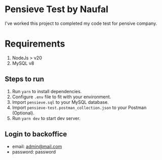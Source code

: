 # Pensieve Test by Naufal
I've worked this project to completed my code test for pensive company.

# Requirements
1. NodeJs > v20
2. MySQL v8

## Steps to run
1. Run `yarn` to install dependencies.
2. Configure `.env` file to fit with your environment.
3. Import `pensieve.sql` to your MySQL database.
4. Import `pensieve-test.postman_collection.json` to your Postman (Optional).
5. Run `yarn dev` to start dev server.

## Login to backoffice
- email: admin@mail.com
- password: password